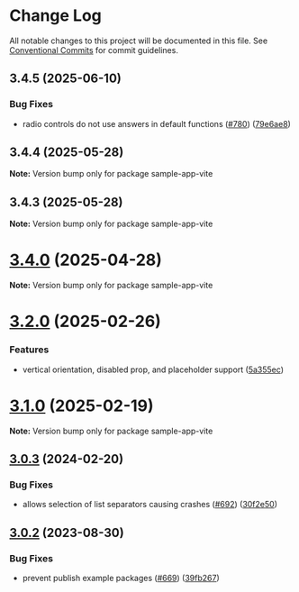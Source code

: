 # Change Log

All notable changes to this project will be documented in this file.
See [Conventional Commits](https://conventionalcommits.org) for commit guidelines.

## 3.4.5 (2025-06-10)

### Bug Fixes

- radio controls do not use answers in default functions ([#780](https://github.com/SAP/inquirer-gui/issues/780)) ([79e6ae8](https://github.com/SAP/inquirer-gui/commit/79e6ae88820cc918bb6c01cf319f3c3eba18efae))

## 3.4.4 (2025-05-28)

**Note:** Version bump only for package sample-app-vite

## 3.4.3 (2025-05-28)

**Note:** Version bump only for package sample-app-vite

# [3.4.0](https://github.com/SAP/inquirer-gui/compare/v3.3.0...v3.4.0) (2025-04-28)

**Note:** Version bump only for package sample-app-vite

# [3.2.0](https://github.com/SAP/inquirer-gui/compare/v3.1.0...v3.2.0) (2025-02-26)

### Features

- vertical orientation, disabled prop, and placeholder support ([5a355ec](https://github.com/SAP/inquirer-gui/commit/5a355ecceab7f3df213f89801c8695b2836ac8f6))

# [3.1.0](https://github.com/SAP/inquirer-gui/compare/v3.0.8...v3.1.0) (2025-02-19)

**Note:** Version bump only for package sample-app-vite

## [3.0.3](https://github.com/SAP/inquirer-gui/compare/v3.0.2...v3.0.3) (2024-02-20)

### Bug Fixes

- allows selection of list separators causing crashes ([#692](https://github.com/SAP/inquirer-gui/issues/692)) ([30f2e50](https://github.com/SAP/inquirer-gui/commit/30f2e50495fad128258b6f5cbbacb2d97a0937ca))

## [3.0.2](https://github.com/SAP/inquirer-gui/compare/v3.0.1...v3.0.2) (2023-08-30)

### Bug Fixes

- prevent publish example packages ([#669](https://github.com/SAP/inquirer-gui/issues/669)) ([39fb267](https://github.com/SAP/inquirer-gui/commit/39fb267c0816522e88607e9308c974a5942308cb))
